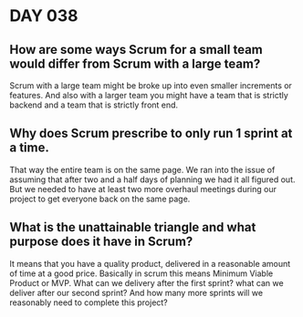 # DAY 038

## How are some ways Scrum for a small team would differ from Scrum with a large team?

Scrum with a large team might be broke up into even smaller increments or features. And also with a larger team you might have a team that is strictly backend and a team that is strictly front end.

## Why does Scrum prescribe to only run 1 sprint at a time.

That way the entire team is on the same page. We ran into the issue of assuming that after two and a half days of planning we had it all figured out. But we needed to have at least two more overhaul meetings during our project to get everyone back on the same page.

## What is the unattainable triangle and what purpose does it have in Scrum?

It means that you have a quality product, delivered in a reasonable amount of time at a good price. Basically in scrum this means Minimum Viable Product or MVP. What can we delivery after the first sprint? what can we deliver after our second sprint? And how many more sprints will we reasonably need to complete this project?
